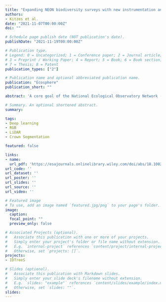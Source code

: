 ```yaml
---
title: "Expanding NEON biodiversity surveys with new instrumentation and machine learning approaches"
authors:
- Kitzes et al.
date: "2021-11-07T00:00:00Z"
doi: ""

# Schedule page publish date (NOT publication's date).
publishDate: "2021-11-19T00:00:00Z"

# Publication type.
# Legend: 0 = Uncategorized; 1 = Conference paper; 2 = Journal article;
# 3 = Preprint / Working Paper; 4 = Report; 5 = Book; 6 = Book section;
# 7 = Thesis; 8 = Patent
publication_types: ["2"]

# Publication name and optional abbreviated publication name.
publication: "Ecosphere"
publication_short: ""

abstract: 'A core goal of the National Ecological Observatory Network (NEON) is to measure changes in biodiversity across the 30‐yr horizon of the network. In contrast to NEON’s extensive use of automated instruments to collect environmental data, NEON’s biodiversity surveys are almost entirely conducted using traditional human‐centric field methods. We believe that the combination of instrumentation for remote data collection and machine learning models to process such data represents an important opportunity for NEON to expand the scope, scale, and usability of its biodiversity data collection while potentially reducing long‐term costs. In this manuscript, we first review the current status of instrument‐based biodiversity surveys within the NEON project and previous research at the intersection of biodiversity, instrumentation, and machine learning at NEON sites.'

# Summary. An optional shortened abstract.
summary:

tags:
- Deep learning
- RGB
- LiDAR
- Crown Segmentation

featured: false

links:
- name:
  url_pdf: 'https://esajournals.onlinelibrary.wiley.com/doi/abs/10.1002/ecs2.3795'
url_code: ''
url_dataset: ''
url_poster: ''
url_slides: ''
url_source: ''
url_video: ''

# Featured image
# To use, add an image named `featured.jpg/png` to your page's folder.
image:
  caption:
  focal_point: ""
  preview_only: false

# Associated Projects (optional).
#   Associate this publication with one or more of your projects.
#   Simply enter your project's folder or file name without extension.
#   E.g. `internal-project` references `content/project/internal-project/index.md`.
#   Otherwise, set `projects: []`.
projects:
- IDTreeS

# Slides (optional).
#   Associate this publication with Markdown slides.
#   Simply enter your slide deck's filename without extension.
#   E.g. `slides: "example"` references `content/slides/example/index.md`.
#   Otherwise, set `slides: ""`.
slides:
---
```

